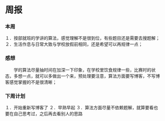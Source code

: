 # 周报

### 本周
１．按部就班的学讲的算法，感觉理解不是很到位，有些题目还是需要去搜题解；
２．生活作息与日常大致与学校放假前相同，还是希望可以再规律一点；

### 感想
　　学的算法尽量抽时间在加深一下印象，在学校里饮食规律一些，比赛时的状态，多想一点，就可以多做出一个来，预处理要注意，算法方面要写博客，不写博客感觉掌握的不是很清晰；

### 下周计划
１．开始重新写博客了
２．早熟早起
３．算法方面尽量不依赖题解，就算要看也要在自己思考过，之后再去看别人的思路

